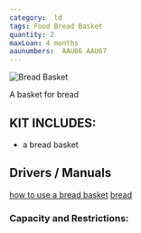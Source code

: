 ```yaml
---
category:  ld
tags: Food Bread Basket
quantity: 2
maxLoan: 4 months
aaunumbers:  AAU66 AAU67
---
```

![Bread Basket](bb.png)

A basket for bread
## KIT INCLUDES:
- a bread basket

## Drivers / Manuals
[how to use a bread basket](link1.html)
[bread](link2.html)



### Capacity and Restrictions:
